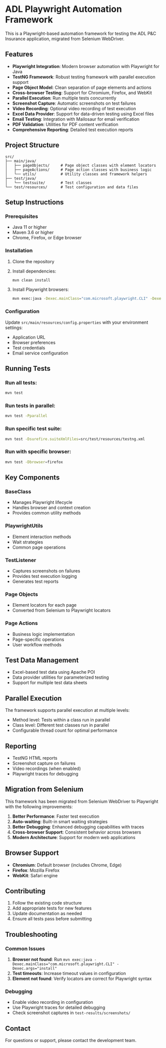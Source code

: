 # ADL Playwright Automation Framework

This is a Playwright-based automation framework for testing the ADL P&C Insurance application, migrated from Selenium WebDriver.

## Features

- **Playwright Integration**: Modern browser automation with Playwright for Java
- **TestNG Framework**: Robust testing framework with parallel execution support
- **Page Object Model**: Clean separation of page elements and actions
- **Cross-browser Testing**: Support for Chromium, Firefox, and WebKit
- **Parallel Execution**: Run multiple tests concurrently
- **Screenshot Capture**: Automatic screenshots on test failures
- **Video Recording**: Optional video recording of test execution
- **Excel Data Provider**: Support for data-driven testing using Excel files
- **Email Testing**: Integration with Mailosaur for email verification
- **PDF Validation**: Utilities for PDF content verification
- **Comprehensive Reporting**: Detailed test execution reports

## Project Structure

```
src/
├── main/java/
│   ├── pageObjects/     # Page object classes with element locators
│   ├── pageActions/     # Page action classes with business logic
│   └── utils/           # Utility classes and framework helpers
├── test/java/
│   └── testsuite/       # Test classes
└── test/resources/      # Test configuration and data files
```

## Setup Instructions

### Prerequisites

- Java 11 or higher
- Maven 3.6 or higher
- Chrome, Firefox, or Edge browser

### Installation

1. Clone the repository
2. Install dependencies:
   ```bash
   mvn clean install
   ```

3. Install Playwright browsers:
   ```bash
   mvn exec:java -Dexec.mainClass="com.microsoft.playwright.CLI" -Dexec.args="install"
   ```

### Configuration

Update `src/main/resources/config.properties` with your environment settings:

- Application URL
- Browser preferences
- Test credentials
- Email service configuration

## Running Tests

### Run all tests:
```bash
mvn test
```

### Run tests in parallel:
```bash
mvn test -Pparallel
```

### Run specific test suite:
```bash
mvn test -Dsurefire.suiteXmlFiles=src/test/resources/testng.xml
```

### Run with specific browser:
```bash
mvn test -Dbrowser=firefox
```

## Key Components

### BaseClass
- Manages Playwright lifecycle
- Handles browser and context creation
- Provides common utility methods

### PlaywrightUtils
- Element interaction methods
- Wait strategies
- Common page operations

### TestListener
- Captures screenshots on failures
- Provides test execution logging
- Generates test reports

### Page Objects
- Element locators for each page
- Converted from Selenium to Playwright locators

### Page Actions
- Business logic implementation
- Page-specific operations
- User workflow methods

## Test Data Management

- Excel-based test data using Apache POI
- Data provider utilities for parameterized testing
- Support for multiple test data sheets

## Parallel Execution

The framework supports parallel execution at multiple levels:
- Method level: Tests within a class run in parallel
- Class level: Different test classes run in parallel
- Configurable thread count for optimal performance

## Reporting

- TestNG HTML reports
- Screenshot capture on failures
- Video recordings (when enabled)
- Playwright traces for debugging

## Migration from Selenium

This framework has been migrated from Selenium WebDriver to Playwright with the following improvements:

1. **Better Performance**: Faster test execution
2. **Auto-waiting**: Built-in smart waiting strategies
3. **Better Debugging**: Enhanced debugging capabilities with traces
4. **Cross-browser Support**: Consistent behavior across browsers
5. **Modern Architecture**: Support for modern web applications

## Browser Support

- **Chromium**: Default browser (includes Chrome, Edge)
- **Firefox**: Mozilla Firefox
- **WebKit**: Safari engine

## Contributing

1. Follow the existing code structure
2. Add appropriate tests for new features
3. Update documentation as needed
4. Ensure all tests pass before submitting

## Troubleshooting

### Common Issues

1. **Browser not found**: Run `mvn exec:java -Dexec.mainClass="com.microsoft.playwright.CLI" -Dexec.args="install"`
2. **Test timeouts**: Increase timeout values in configuration
3. **Element not found**: Verify locators are correct for Playwright syntax

### Debugging

- Enable video recording in configuration
- Use Playwright traces for detailed debugging
- Check screenshot captures in `test-results/screenshots/`

## Contact

For questions or support, please contact the development team.